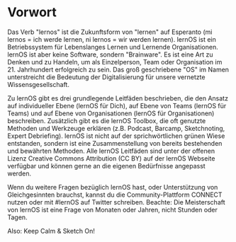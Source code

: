 # Vorwort

Das Verb "lernos" ist die Zukunftsform von "lernen" auf Esperanto (mi lernos = ich werde lernen, ni lernos = wir werden lernen). lernOS ist ein Betriebssystem für Lebenslanges Lernen und Lernende Organisationen. lernOS ist aber keine Software, sondern "Brainware". Es ist eine Art zu Denken und zu Handeln, um als Einzelperson, Team oder Organisation im 21. Jahrhundert erfolgreich zu sein. Das groß geschriebene "OS" im Namen unterstreicht die Bedeutung der Digitalisierung für unsere vernetzte Wissensgesellschaft.

Zu lernOS gibt es drei grundlegende Leitfäden beschrieben, die den Ansatz auf individueller Ebene (lernOS für Dich), auf Ebene von Teams (lernOS für Teams) und auf Ebene von Organisationen (lernOS für Organisationen) beschreiben. Zusätzlich gibt es die lernOS Toolbox, die oft genutzte Methoden und Werkzeuge erklären (z.B. Podcast, Barcamp, Sketchnoting, Expert Debriefing). lernOS ist nicht auf der sprichwörtlichen grünen Wiese entstanden, sondern ist eine Zusammenstellung von bereits bestehenden und bewährten Methoden. Alle lernOS Leitfäden sind unter der offenen Lizenz Creative Commons Attribution (CC BY) auf der lernOS Webseite verfügbar und können gerne an die eigenen Bedürfnisse angepasst werden.

Wenn du weitere Fragen bezüglich lernOS hast, oder Unterstützung von Gleichgesinnten brauchst, kannst du die Community-Plattform CONNECT nutzen oder mit #lernOS auf Twitter schreiben. Beachte: Die Meisterschaft von lernOS ist eine Frage von Monaten oder Jahren, nicht Stunden oder Tagen. 

Also: Keep Calm & Sketch On!